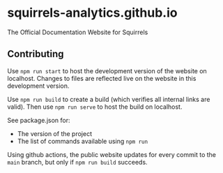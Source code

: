 # squirrels-analytics.github.io

The Official Documentation Website for Squirrels

## Contributing

Use `npm run start` to host the development version of the website on localhost. Changes to files are reflected live on the website in this development version.

Use `npm run build` to create a build (which verifies all internal links are valid). Then use `npm run serve` to host the build on localhost.

See package.json for:
- The version of the project
- The list of commands available using `npm run`

Using github actions, the public website updates for every commit to the `main` branch, but only if `npm run build` succeeds.
